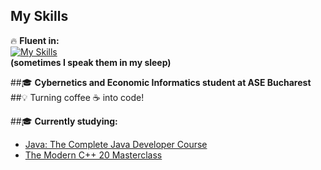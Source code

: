 ## My Skills  

🔥 **Fluent in:**  
[![My Skills](https://skillicons.dev/icons?i=java,python,c,cpp,cs)](https://skillicons.dev)  
**(sometimes I speak them in my sleep)**  

##🎓 **Cybernetics and Economic Informatics student at ASE Bucharest**  
##💡 Turning coffee ☕ into code!  

##🎓 **Currently studying:**  
- [Java: The Complete Java Developer Course](https://www.udemy.com/course/java-the-complete-java-developer-course/learn/lecture/34999022?start=0#overview)  
- [The Modern C++ 20 Masterclass](https://www.udemy.com/course/the-modern-cpp-20-masterclass/learn/lecture/18982960?start=0#overview)

